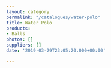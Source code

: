 ```yaml
---
layout: category
permalink: "/catalogues/water-polo"
title: Water Polo
products:
- Balls
photos: []
suppliers: []
date: '2019-03-29T23:05:20.000+00:00'

---
```

